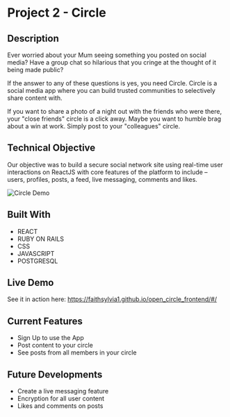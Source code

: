 # Project 2 - Circle

## Description

Ever worried about your Mum seeing something you posted on social media? Have a group chat so hilarious that you cringe at the thought of it being made public?

If the answer to any of these questions is yes, you need Circle. Circle is a social media app where you can build trusted communities to selectively share content with.

If you want to share a photo of a night out with the friends who were there, your "close friends" circle is a click away. Maybe you want to humble brag about a win at work. Simply post to your "colleagues" circle.

## Technical Objective

Our objective was to build a secure social network site using real-time user interactions on ReactJS with core features of the platform to include – users, profiles, posts, a feed, live messaging, comments and likes.

![Circle Demo](app/assets/images/circle.gif)

## Built With

- REACT
- RUBY ON RAILS
- CSS
- JAVASCRIPT
- POSTGRESQL

## Live Demo

See it in action here: https://faithsylvia1.github.io/open_circle_frontend/#/

## Current Features

- Sign Up to use the App
- Post content to your circle
- See posts from all members in your circle

## Future Developments

- Create a live messaging feature
- Encryption for all user content
- Likes and comments on posts
